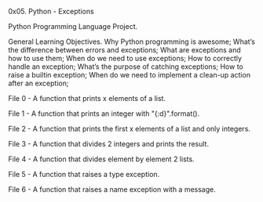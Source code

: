 0x05. Python - Exceptions

Python Programming Language Project.

General Learning Objectives.
Why Python programming is awesome;
What’s the difference between errors and exceptions; 
What are exceptions and how to use them; 
When do we need to use exceptions; 
How to correctly handle an exception; 
What’s the purpose of catching exceptions; 
How to raise a builtin exception; 
When do we need to implement a clean-up action after an exception;

File 0 - A function that prints x elements of a list.

File 1 - A function that prints an integer with "{:d}".format().

File 2 - A function that prints the first x elements of a list and only integers.

File 3 - A function that divides 2 integers and prints the result.

File 4 - A function that divides element by element 2 lists.

File 5 - A function that raises a type exception.

File 6 - A function that raises a name exception with a message.
